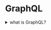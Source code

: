 # GraphQL

<details>
  <summary>what is GraphQL?</summary>


- <details>
      <summary>what is GraphQL & How it work?</summary>

  ## 🧠 ما هو GraphQL؟
  
  **GraphQL** هو لغة استعلام API (بديلة عن REST) تسمح للعملاء بطلب البيانات التي يحتاجونها فقط، مما:
  - يقلل من حجم الاستجابات.
  - يمنع تعدد الطلبات للحصول على بيانات من أكثر من مصدر.
  
  ---
  
  ## ⚙️ كيف يعمل GraphQL؟
  
  - يعتمد على **Schema** يحدد أنواع البيانات والعلاقات بينها.
  - يستخدم **نقطة نهاية واحدة فقط** (عادة POST).
  - جميع العمليات (queries/mutations/subscriptions) تُرسل إلى نفس الـ endpoint.
  
  ---
  
  ## 🔧 أنواع العمليات في GraphQL:
  
  | النوع         | الوظيفة                                       |
  |---------------|-----------------------------------------------|
  | **Query**     | لجلب البيانات                                  |
  | **Mutation**  | لإضافة أو تعديل أو حذف البيانات                |
  | **Subscription** | لإنشاء اتصال دائم لتحديث البيانات تلقائيًا  |
  
  ---
  
  ## 🟢 مميزات GraphQL:
  
  - عميل التطبيق يحدد **ما هي البيانات المطلوبة بالضبط**.
  - لا حاجة لمعرفة مكان البيانات أو كيفية تجميعها.
  - متوافق مع مختلف لغات البرمجة وقواعد البيانات.
  - الاستجابة تأتي بشكل **JSON منظم حسب الطلب**.
  
  ---
  
  ## 🔁 الفرق عن REST:
  
  | REST                      | GraphQL                                   |
  |---------------------------|--------------------------------------------|
  | عدة endpoints             | endpoint واحد فقط                         |
  | HTTP methods (GET, POST…) | POST فقط غالبًا                           |
  | استجابة كاملة              | استجابة مخصصة حسب الطلب فقط              |
  
  


  </details>









- <details>
      <summary>What is a GraphQL schema?</summary>
  
  
  
  ## 📘 ما هو GraphQL Schema؟
  
  **GraphQL Schema** هو العقد (Contract) بين الـ **Frontend** والـ **Backend** يوضح:
  - ما هي البيانات المتاحة.
  - ما هي أنواعها.
  - كيف يمكن استدعاؤها.
  
  ✅ يُكتب باستخدام **لغة تعريف بسيطة ومقروءة (SDL)**.
  
  ---
  
  ## 🧱 ما الذي يحتويه الـ Schema؟
  
  - **أنواع البيانات (Types)**: مثل `Product`, `User`, `Order`...
  - **الحقول (Fields)**: تمثل خصائص الكائنات (مثل name، id...).
  - **الأنواع الأساسية**: مثل `String`, `Int`, `Boolean`, `ID`
  - يمكن أن تكون الحقول:
    - **Object Type** (نوع مركب)
    - **Scalar Type** (نوع بسيط)
    - **Enum / Union / Interface / Custom Types**
  
  🔒 `!` يعني أن الحقل **إجباري (Non-nullable)**
  
  ---
  
  ## ✏️ مثال على تعريف Schema بسيط:
  
  ```graphql
  type Product {
    id: ID!
    name: String!
    description: String!
    price: Int
  }
  ```
  
  #### 📌 هذا يعرف نوع اسمه Product يحتوي على:
  
  - ``id``: معرف فريد (إجباري)
  
  - ``name``: اسم المنتج (إجباري)
  
  - ``description``: وصف (إجباري)
  
  - ``price``: السعر (اختياري)
  
  
  ## 🔍 مكونات إضافية في الـ Schema:
  
  يجب أن يحتوي على Query واحدة على الأقل (لجلب البيانات)
  
  عادةً يحتوي أيضًا على Mutations (لإضافة/تعديل/حذف بيانات)
  
  
  ## 💡 ملخص سريع:
  
  | العنصر           | الوصف                                   |
  | ---------------- | --------------------------------------- |
  | Schema           | يحدد شكل البيانات وكيف يتم الوصول إليها |
  | Types            | الكائنات التي يمكن استرجاعها أو تعديلها |
  | Fields           | خصائص كل كائن (الاسم، السعر، إلخ)       |
  | Non-nullable (!) | حقل إجباري لا يمكن أن يكون فارغًا       |
  
  



  </details>








- <details>
     <summary>What are GraphQL queries?</summary>
  
  
  ## 🔍 ما هي GraphQL Queries؟
  
  **GraphQL Queries** تُستخدم لاسترجاع البيانات من قاعدة البيانات أو مصدر البيانات.
  
  ✅ تشبه طلبات **GET** في REST APIs، لكنها:
  - أكثر مرونة
  - تُعيد فقط البيانات التي تطلبها
  
  ---
  
  ## 🧱 مكونات الاستعلام (Query):
  
  | العنصر                 | الوصف                                               |
  |-------------------------|------------------------------------------------------|
  | **نوع العملية (query)** | لتوضيح أن الطلب هو استعلام (اختياري لكن مفضل)       |
  | **اسم الاستعلام**       | لتسهيل التتبع والتصحيح (اختياري لكنه مفضل)          |
  | **الهيكلية المطلوبة**   | تحدد الحقول التي تريد استرجاعها                     |
  | **المعاملات (arguments)** | لتحديد عناصر معينة بناءً على شرط (مثل ID)            |
  
  ---
  
  ## ✏️ مثال على Query:
  
  ```graphql
  query myGetProductQuery {
    getProduct(id: 123) {
      name
      description
    }
  }
  ```
  
  
  ### 📌 هذا الاستعلام يطلب من الخادم:
  
  المنتج الذي معرفه ``123``
  
  ويطلب فقط الاسم والوصف
  
   > 💡 ملاحظة: حتى لو كان نوع Product يحتوي على حقول أكثر، فأنت تتحكم في ما يتم استرجاعه فقط.
  
  
  
  
  ## 📚 ملخص سريع:
  
  
  
  | المفهوم      | القيمة                                          |
  | ------------ | ----------------------------------------------- |
  | الاستعلام    | طلب بيانات من الخادم                            |
  | يشبه في REST | طلب `GET`                                       |
  | المرونة      | تطلب الحقول التي تحتاجها فقط                    |
  | المعاملات    | تُستخدم لتحديد بيانات معينة مثل `id`, `name`... |
  
  


  </details>







- <details>
     <summary>What are GraphQL mutations?</summary>
  
  
  ## 🔧 ما هي GraphQL Mutations؟
  
  **Mutations** تُستخدم لتعديل البيانات، وتشمل:
  - الإضافة (Create)
  - التعديل (Update)
  - الحذف (Delete)
  
  🟩 تقابل في REST:
  - `POST` / `PUT` / `DELETE`
  
  ---
  
  ## 🧱 مكونات الـ Mutation:
  
  | العنصر                   | الوصف                                                         |
  |---------------------------|----------------------------------------------------------------|
  | **نوع العملية (mutation)**| يُحدد أن العملية هي تعديل بيانات                              |
  | **اسم العملية**           | (اختياري لكنه مفيد) لتسهيل التتبع                             |
  | **المدخلات (Inputs)**     | يجب تمرير بيانات (قيم) لإجراء التعديل                         |
  | **الاستجابة**             | تحدد الحقول التي تريد إرجاعها بعد التعديل                     |
  
  ---
  
  ## ✏️ مثال على Mutation:
  
  ```graphql
  mutation {
    createProduct(name: "Flamin' Cocktail Glasses", listed: "yes") {
      id
      name
      listed
    }
  }
  ```
  
  
  ### 📌 هذا يقوم بـ:
  
  - إنشاء منتج جديد
  
  - يطلب من الخادم إرجاع id, name, و listed في الاستجابة
  
  
  
  
  ---
  
  ## 📥 مثال على الاستجابة:
  
  ```json
  {
    "data": {
      "createProduct": {
        "id": 123,
        "name": "Flamin' Cocktail Glasses",
        "listed": "yes"
      }
    }
  }
  ```
  
  
  
  ## 📚 ملخص سريع:
  
  | المفهوم      | القيمة                                       |
  | ------------ | -------------------------------------------- |
  | الغرض        | تعديل البيانات (إضافة، تعديل، حذف)           |
  | يشبه في REST | POST / PUT / DELETE                          |
  | يجب أن يحتوي | مدخلات (inputs)                              |
  | الاستجابة    | تحدد الحقول المراد إرجاعها بعد تنفيذ العملية |
  
  
  
  
  
  

     
  </details>













- <details>
     <summary>Components of queries and mutations</summary>

  
  
  # 📌 Components of GraphQL Queries and Mutations
  
  GraphQL يتكوّن من عناصر أساسية تُستخدم لجلب البيانات (queries) أو تعديلها (mutations).
  
  ---
  
  ## 🔸 Fields (الحقول)
  
  - كل نوع (Type) يحتوي على **Fields** يمكن استدعاؤها.
  - يمكنك تحديد فقط الحقول المطلوبة في الطلب.
  - الاستجابة تعكس ما طلبته بالضبط.
  
  ### ✅ مثال:
  
  ```graphql
  query myGetEmployeeQuery {
    getEmployees {
      id
      name {
        firstname
        lastname
      }
    }
  }
  ```

  ## Response

  ```json
      #Response
  
      {
          "data": {
              "getEmployees": [
                  {
                      "id": 1,
                      "name" {
                          "firstname": "Carlos",
                          "lastname": "Montoya"
                      }
                  },
                  {
                      "id": 2,
                      "name" {
                          "firstname": "Peter",
                          "lastname": "Wiener"
                      }
                  }
              ]
          }
      }
  ```

  ---
  
  ## 🔸 Arguments (المعاملات)
  
  - تُستخدم لتمرير قيم إلى الاستعلام.
  - تُحدَّد في الـ Schema.
  - تُساعد على جلب بيانات محددة.
  
  ### ✅ مثال:
  
  ```graphql
  query myGetEmployeeQuery {
    getEmployees(id: 1) {
      name {
        firstname
        lastname
      }
    }
  }
  ```

  ## response
  
  ```json
   #Response to query
  
      {
          "data": {
              "getEmployees": [
              {
                  "name" {
                      "firstname": Carlos,
                      "lastname": Montoya
                      }
                  }
              ]
          }
      }
  ```






  
  📌 **تنبيه:** يمكن أن تكون عرضة لهجمات مثل **IDOR** إذا لم يتم تأمين الوصول جيدًا.
  
  ---
  
  ## 🔸 Variables (المتغيرات)
  
  - تُستخدم لتمرير قيم ديناميكية بدلاً من وضعها مباشرة في الاستعلام.
  - تفصل بين **هيكل الاستعلام** و**قيم البيانات**.
  
  ### ✅ مثال:
  
  ```graphql
 
    #Example query with variable

    query getEmployeeWithVariable($id: ID!) {
        getEmployees(id:$id) {
            name {
                firstname
                lastname
            }
         }
    }

    Variables:
    {
        "id": 1
    }
  ```
  
 
  
  ---
  
  ## 🔸 Aliases (الأسماء البديلة)
  
  - تسمح بطلب نفس النوع أكثر من مرة في نفس الاستعلام.
  - تتجاوز القيود بأن يكون لكل خاصية اسم فريد.
  
  ### ❌ استعلام غير صحيح:
  
  ```graphql
 
    #Invalid query

    query getProductDetails {
        getProduct(id: 1) {
            id
            name
        }
        getProduct(id: 2) {
            id
            name
        }
    }
  ```
  
  ### ✅ استعلام صحيح باستخدام Aliases:
  
  ```graphql
  query getProductDetails {
    product1: getProduct(id: "1") {
      id
      name
    }
    product2: getProduct(id: "2") {
      id
      name
    }
  }
  ```

  ## response

  ```json

    #Response to query

    {
        "data": {
            "product1": {
                "id": 1,
                "name": "Juice Extractor"
             },
            "product2": {
                "id": 2,
                "name": "Fruit Overlays"
            }
        }
    }
  ```
  
  ---
  
  ## 🔸 Fragments (الأجزاء القابلة لإعادة الاستخدام)
  
  - تُستخدم لتعريف مجموعة من الحقول مرة واحدة.
  - تُساعد في تقليل التكرار وإعادة استخدام نفس البنية في عدة أماكن.
  
  ### ✅ مثال:
  
  ```graphql
  fragment productInfo on Product {
    id
    name
    listed
  }
  
 
  ```

  ## query calling fragment
  
  ```graphql
   #Query calling the fragment
  
      query {
          getProduct(id: 1) {
              ...productInfo
              stock
          }
      }
  ```
  
  ## response 
  
  ```json
     #Response including fragment fields
  
      {
          "data": {
              "getProduct": {
                  "id": 1,
                  "name": "Juice Extractor",
                  "listed": "no",
                  "stock": 5
              }
          }
      }
  ```


 
  ---
  
  ## 📚 ملخص سريع:
  
  | المكون       | الوظيفة الرئيسية                                                              |
  |--------------|--------------------------------------------------------------------------------|
  | Fields        | تحديد ما يجب استرجاعه من بيانات                                                |
  | Arguments     | تمرير قيم لتحديد أو تخصيص البيانات المطلوبة                                    |
  | Variables     | فصل القيم عن الاستعلام لسهولة التكرار والتعديل                                 |
  | Aliases       | إرسال نفس الطلب لنوع معين أكثر من مرة باستخدام أسماء بديلة                    |
  | Fragments     | تعريف أجزاء قابلة لإعادة الاستخدام في استعلامات أو Mutations متعددة           |
  
  





  </details>




- <details>
     <summary>Subscriptions & Introspection</summary>


  # 🔄 GraphQL Subscriptions & Introspection
  
  ## 🔸 Subscriptions
  
  **Subscriptions** هي نوع خاص من الاستعلامات (queries)، لكن الفرق الرئيسي هو أنها:
  - تُنشئ **اتصال دائم** بين العميل (Client) والخادم (Server)
  - تُستخدم لتلقي **تحديثات لحظية (Real-time)** من السيرفر دون الحاجة للاستعلام بشكل مستمر
  
  ### ✅ الفائدة الأساسية:
  - مناسبة للتحديثات السريعة والصغيرة مثل:
    - تطبيقات الدردشة (Chat apps)
    - تحرير المحتوى التعاوني (مثل Google Docs)
    - الإشعارات المباشرة
  
  ### ⚙️ طريقة العمل:
  - غالبًا يتم تنفيذها باستخدام **WebSockets**
  - تُحدد شكل البيانات المطلوبة مثل الاستعلامات العادية
  
  ---
  
  ## 🔍 Introspection
  
  **Introspection** هي ميزة مدمجة في GraphQL تسمح لك بـ:
  - الاستعلام عن معلومات حول **الـ Schema** نفسها
  - معرفة أنواع البيانات، الحقول، الاستعلامات المتاحة، الـ mutations، وغيرها
  
  ### ✅ تُستخدم في:
  - أدوات مثل **GraphQL Playground** أو **GraphiQL**
  - توليد التوثيق (Documentation)
  
  ### ⚠️ مخاطر أمنية:
  - يمكن أن تكشف **معلومات حساسة** عن الـ API
  - يمكن أن تساعد المخترق في معرفة كيفية التفاعل مع الـ API
  - 🔒 **يُنصح بإيقافها في بيئات الإنتاج (Production)**
  
  ---
  
  ## 📚 ملخص سريع:
  
  | العنصر         | الوصف                                                                 |
  |----------------|------------------------------------------------------------------------|
  | Subscriptions  | اتصال دائم من السيرفر للعميل لتحديث البيانات لحظيًا                     |
  | Introspection  | استعلام عن هيكل الـ GraphQL نفسه (Schema)                              |
  | تستخدم في      | الدردشة، التحديثات اللحظية، توثيق GraphQL                               |
  | المخاطر        | Introspection قد تكشف تفاصيل داخلية حساسة - يجب تعطيلها في الإنتاج     |
  """
  

  </details>






























  
</details>

